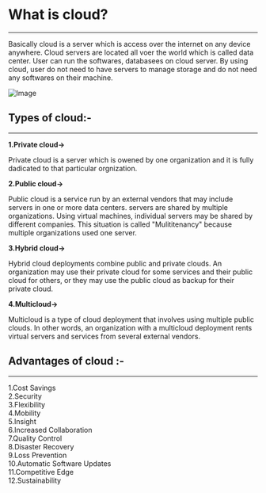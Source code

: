 # What is cloud?
***
Basically cloud is a server which is access over the internet on any device anywhere. Cloud servers are located all voer the world which is called data center. User can run the softwares, databasees on cloud server. By using cloud, user do not need to have servers to manage storage and do not need  any softwares on their machine. 

![Image](https://www.cloudflare.com/resources/images/slt3lc6tev37/3YT0gya2bkUeuMrnGxhjAZ/4146c20c214cf001c74c0868ddfb9503/what-is-the-cloud.png)



## Types of cloud:-
***
**1.Private cloud->**
 
Private cloud is a server which is owened by one organization and it is fully dadicated to that particular orgnization.

**2.Public cloud->**

Public cloud is a service run by an external vendors that may include servers in one or more data centers. servers are shared by multiple organizations. Using virtual machines, individual servers may be shared by different companies. This situation is called "Mulititenancy" because multiple organizations used one server.
 
**3.Hybrid cloud->**

Hybrid cloud deployments combine public and private clouds.  An organization may use their private cloud for some services and their public cloud for others, or they may use the public cloud as backup for their private cloud.

**4.Multicloud->**

Multicloud is a type of cloud deployment that involves using multiple public clouds. In other words, an organization with a multicloud deployment rents virtual servers and services from several external vendors.

## Advantages of cloud :-
***
1.Cost Savings\
2.Security\
3.Flexibility\
4.Mobility\
5.Insight\
6.Increased Collaboration\
7.Quality Control\
8.Disaster Recovery\
9.Loss Prevention\
10.Automatic Software Updates\
11.Competitive Edge\
12.Sustainability
